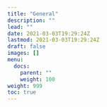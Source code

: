```yaml
---
title: "General"
description: ""
lead: ""
date: 2021-03-03T19:29:24Z
lastmod: 2021-03-03T19:29:24Z
draft: false
images: []
menu: 
  docs:
    parent: ""
    weight: 100
weight: 999
toc: true
---
```

